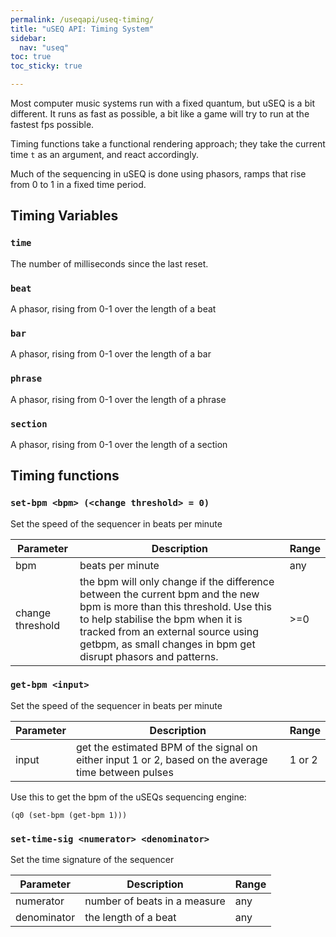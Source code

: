 ```yaml
---
permalink: /useqapi/useq-timing/
title: "uSEQ API: Timing System"
sidebar:
  nav: "useq"
toc: true
toc_sticky: true

---
```


Most computer music systems run with a fixed quantum, but uSEQ is a bit different. It runs as fast as possible, a bit like a game will try to run at the fastest fps possible. 

Timing functions take a functional rendering approach; they take the current time ```t``` as an argument, and react accordingly. 

Much of the sequencing in uSEQ is done using phasors, ramps that rise from 0 to 1 in a fixed time period.

## Timing Variables

### `time`

The number of milliseconds since the last reset.

### `beat` 

A phasor, rising from 0-1 over the length of a beat

### `bar` 

A phasor, rising from 0-1 over the length of a bar

### `phrase` 

A phasor, rising from 0-1 over the length of a phrase

### `section` 

A phasor, rising from 0-1 over the length of a section

## Timing functions

### `set-bpm <bpm> (<change threshold> = 0)`

Set the speed of the sequencer in beats per minute

| Parameter | Description | Range |
| --- | --- | --- |
| bpm | beats per minute | any |
| change threshold | the bpm will only change if the difference between the current bpm and the new bpm is more than this threshold. Use this to help stabilise the bpm when it is tracked from an external source using getbpm, as small changes in bpm get disrupt phasors and patterns. | >=0 |

### `get-bpm <input>`

Set the speed of the sequencer in beats per minute

| Parameter | Description | Range |
| --- | --- | --- |
| input | get the estimated BPM of the signal on either input 1 or 2, based on the average time between pulses | 1 or 2 |

Use this to get the bpm of the uSEQs sequencing engine:

```
(q0 (set-bpm (get-bpm 1)))
```

### `set-time-sig <numerator> <denominator>`

Set the time signature of the sequencer

| Parameter | Description | Range |
| --- | --- | --- |
| numerator | number of beats in a measure | any |
| denominator | the length of a beat | any |
